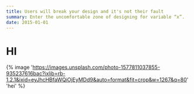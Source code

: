 ```yaml
---
title: Users will break your design and it's not their fault
summary: Enter the uncomfortable zone of designing for variable “x”.
date: 2015-01-01
---
```


# HI

{% image 'https://images.unsplash.com/photo-1577811037855-935237616bac?ixlib=rb-1.2.1&ixid=eyJhcHBfaWQiOjEyMDd9&auto=format&fit=crop&w=1267&q=80' 'hei' %}
